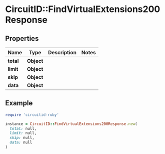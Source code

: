 # CircuitID::FindVirtualExtensions200Response

## Properties

| Name | Type | Description | Notes |
| ---- | ---- | ----------- | ----- |
| **total** | **Object** |  |  |
| **limit** | **Object** |  |  |
| **skip** | **Object** |  |  |
| **data** | **Object** |  |  |

## Example

```ruby
require 'circuitid-ruby'

instance = CircuitID::FindVirtualExtensions200Response.new(
  total: null,
  limit: null,
  skip: null,
  data: null
)
```

